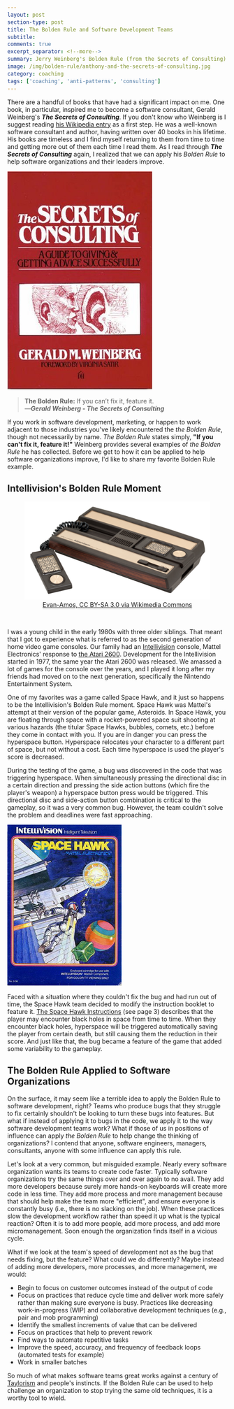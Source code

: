 ```yaml
---
layout: post
section-type: post
title: The Bolden Rule and Software Development Teams
subtitle: 
comments: true
excerpt_separator: <!--more-->
summary: Jerry Weinberg's Bolden Rule (from the Secrets of Consulting) is an axiom well-known to software developers and marketers, "If you can't fix it, feature it!" Can we apply the Bolden Rule to help software organizations and their teams improve?
image: /img/bolden-rule/anthony-and-the-secrets-of-consulting.jpg
category: coaching
tags: ['coaching', 'anti-patterns', 'consulting']
---
```


There are a handful of books that have had a significant impact on me. One book, in particular, inspired me to become a software consultant, Gerald Weinberg's _**The Secrets of Consulting**_. If you don't know who Weinberg is I suggest reading [his Wikipedia entry](https://en.wikipedia.org/wiki/Gerald_Weinberg) as a first step. He was a well-known software consultant and author, having written over 40 books in his lifetime. His books are timeless and I find myself returning to them from time to time and getting more out of them each time I read them. As I read through **_The Secrets of Consulting_** again, I realized that we can apply his _Bolden Rule_ to help software organizations and their leaders improve. 
<!--more-->

<img src="/img/bolden-rule/secrets-of-consulting.jpg" alt="The Secrets of Consulting book cover" class="img-responsive" />

> **The Bolden Rule:** If you can’t fix it, feature it.  
> &mdash;_**Gerald Weinberg - The Secrets of Consulting**_  

If you work in software development, marketing, or happen to work adjacent to those industries you've likely encountered the _the Bolden Rule_, though not necessarily by name. _The Bolden Rule_ states simply, **"If you can't fix it, feature it!"** Weinberg provides several examples of _the Bolden Rule_ he has collected. Before we get to how it can be applied to help software organizations improve, I'd like to share my favorite Bolden Rule example.

## Intellivision's Bolden Rule Moment
<figure>
    <figcaption style='text-align:center'>
        <img src="/img/bolden-rule/intellivision.jpg" alt="Mattel Electronics' Intellivision game console" class="img-responsive" />
       <a href="https://creativecommons.org/licenses/by-sa/3.0">  Evan-Amos, CC BY-SA 3.0 via Wikimedia Commons</a> 
    </figcaption>
</figure>
<br/>

I was a young child in the early 1980s with three older siblings. That meant that I got to experience what is referred to as the second generation of home video game consoles. Our family had an [Intellivision](https://en.wikipedia.org/wiki/Intellivision) console, Mattel Electronics' response to [the Atari 2600](https://en.wikipedia.org/wiki/Atari_2600). Development for the Intellivision started in 1977, the same year the Atari 2600 was released. We amassed a lot of games for the console over the years, and I played it long after my friends had moved on to the next generation, specifically the Nintendo Entertainment System. 

One of my favorites was a game called Space Hawk, and it just so happens to be the Intellivision's Bolden Rule moment. Space Hawk was Mattel's attempt at their version of the popular game, Asteroids. In Space Hawk, you are floating through space with a rocket-powered space suit shooting at various hazards (the titular Space Hawks, bubbles, comets, etc.) before they come in contact with you. If you are in danger you can press the hyperspace button. Hyperspace relocates your character to a different part of space, but not without a cost. Each time hyperspace is used the player's score is decreased. 

During the testing of the game, a bug was discovered in the code that was triggering hyperspace. When simultaneously pressing the directional disc in a certain direction and pressing the side action buttons (which fire the player's weapon) a hyperspace button press would be triggered. This directional disc and side-action button combination is critical to the gameplay, so it was a very common bug. However, the team couldn't solve the problem and deadlines were fast approaching. 

<img src="/img/bolden-rule/space-hawk-cover.jpg" alt="Space Hawk game cover art" class="img-responsive" />

Faced with a situation where they couldn't fix the bug and had run out of time, the Space Hawk team decided to modify the instruction booklet to feature it. [The Space Hawk Instructions](https://www.gamesdatabase.org/Media/SYSTEM/Mattel_Intellivision//Manual/formated/Space_Hawk_-_1981_-_Mattel_Electronics.pdf) (see page 3) describes that the player may encounter black holes in space from time to time. When they encounter black holes, hyperspace will be triggered automatically saving the player from certain death, but still causing them the reduction in their score. And just like that, the bug became a feature of the game that added some variability to the gameplay. 

## The Bolden Rule Applied to Software Organizations

On the surface, it may seem like a terrible idea to apply the Bolden Rule to software development, right? Teams who produce bugs that they struggle to fix certainly shouldn't be looking to turn these bugs into features. But what if instead of applying it to bugs in the code, we apply it to the way software development teams work? What if those of us in positions of influence can apply _the Bolden Rule_ to help change the thinking of organizations? I contend that anyone, software engineers, managers, consultants, anyone with some influence can apply this rule. 

Let's look at a very common, but misguided example. Nearly every software organization wants its teams to create code faster. Typically software organizations try the same things over and over again to no avail. They add more developers because surely more hands-on keyboards will create more code in less time. They add more process and more management because that should help make the team more "efficient", and ensure everyone is constantly busy (i.e., there is no slacking on the job). When these practices slow the development workflow rather than speed it up what is the typical reaction? Often it is to add more people, add more process, and add more micromanagement. Soon enough the organization finds itself in a vicious cycle.  

What if we look at the team's speed of development not as the bug that needs fixing, but the feature? What could we do differently? Maybe instead of adding more developers, more processes, and more management, we would:

* Begin to focus on customer outcomes instead of the output of code
* Focus on practices that reduce cycle time and deliver work more safely rather than making sure everyone is busy. Practices like decreasing work-in-progress (WIP) and collaborative development techniques (e.g., pair and mob programming)
* Identify the smallest increments of value that can be delivered 
* Focus on practices that help to prevent rework
* Find ways to automate repetitive tasks
* Improve the speed, accuracy, and frequency of feedback loops (automated tests for example) 
* Work in smaller batches

So much of what makes software teams great works against a century of [Taylorism](https://en.wikipedia.org/wiki/Scientific_management) and people's instincts. If the Bolden Rule can be used to help challenge an organization to stop trying the same old techniques, it is a worthy tool to wield. 
